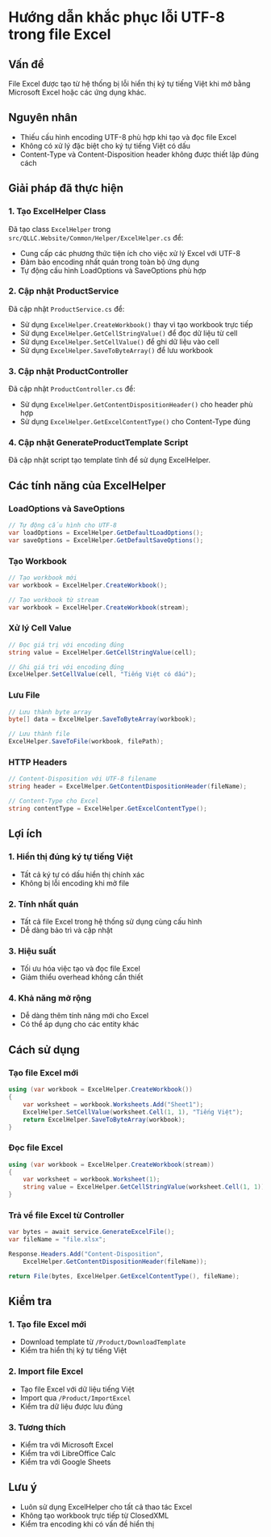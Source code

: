 # Hướng dẫn khắc phục lỗi UTF-8 trong file Excel

## Vấn đề
File Excel được tạo từ hệ thống bị lỗi hiển thị ký tự tiếng Việt khi mở bằng Microsoft Excel hoặc các ứng dụng khác.

## Nguyên nhân
- Thiếu cấu hình encoding UTF-8 phù hợp khi tạo và đọc file Excel
- Không có xử lý đặc biệt cho ký tự tiếng Việt có dấu
- Content-Type và Content-Disposition header không được thiết lập đúng cách

## Giải pháp đã thực hiện

### 1. Tạo ExcelHelper Class
Đã tạo class `ExcelHelper` trong `src/QLLC.Website/Common/Helper/ExcelHelper.cs` để:
- Cung cấp các phương thức tiện ích cho việc xử lý Excel với UTF-8
- Đảm bảo encoding nhất quán trong toàn bộ ứng dụng
- Tự động cấu hình LoadOptions và SaveOptions phù hợp

### 2. Cập nhật ProductService
Đã cập nhật `ProductService.cs` để:
- Sử dụng `ExcelHelper.CreateWorkbook()` thay vì tạo workbook trực tiếp
- Sử dụng `ExcelHelper.GetCellStringValue()` để đọc dữ liệu từ cell
- Sử dụng `ExcelHelper.SetCellValue()` để ghi dữ liệu vào cell
- Sử dụng `ExcelHelper.SaveToByteArray()` để lưu workbook

### 3. Cập nhật ProductController
Đã cập nhật `ProductController.cs` để:
- Sử dụng `ExcelHelper.GetContentDispositionHeader()` cho header phù hợp
- Sử dụng `ExcelHelper.GetExcelContentType()` cho Content-Type đúng

### 4. Cập nhật GenerateProductTemplate Script
Đã cập nhật script tạo template tĩnh để sử dụng ExcelHelper.

## Các tính năng của ExcelHelper

### LoadOptions và SaveOptions
```csharp
// Tự động cấu hình cho UTF-8
var loadOptions = ExcelHelper.GetDefaultLoadOptions();
var saveOptions = ExcelHelper.GetDefaultSaveOptions();
```

### Tạo Workbook
```csharp
// Tạo workbook mới
var workbook = ExcelHelper.CreateWorkbook();

// Tạo workbook từ stream
var workbook = ExcelHelper.CreateWorkbook(stream);
```

### Xử lý Cell Value
```csharp
// Đọc giá trị với encoding đúng
string value = ExcelHelper.GetCellStringValue(cell);

// Ghi giá trị với encoding đúng
ExcelHelper.SetCellValue(cell, "Tiếng Việt có dấu");
```

### Lưu File
```csharp
// Lưu thành byte array
byte[] data = ExcelHelper.SaveToByteArray(workbook);

// Lưu thành file
ExcelHelper.SaveToFile(workbook, filePath);
```

### HTTP Headers
```csharp
// Content-Disposition với UTF-8 filename
string header = ExcelHelper.GetContentDispositionHeader(fileName);

// Content-Type cho Excel
string contentType = ExcelHelper.GetExcelContentType();
```

## Lợi ích

### 1. Hiển thị đúng ký tự tiếng Việt
- Tất cả ký tự có dấu hiển thị chính xác
- Không bị lỗi encoding khi mở file

### 2. Tính nhất quán
- Tất cả file Excel trong hệ thống sử dụng cùng cấu hình
- Dễ dàng bảo trì và cập nhật

### 3. Hiệu suất
- Tối ưu hóa việc tạo và đọc file Excel
- Giảm thiểu overhead không cần thiết

### 4. Khả năng mở rộng
- Dễ dàng thêm tính năng mới cho Excel
- Có thể áp dụng cho các entity khác

## Cách sử dụng

### Tạo file Excel mới
```csharp
using (var workbook = ExcelHelper.CreateWorkbook())
{
    var worksheet = workbook.Worksheets.Add("Sheet1");
    ExcelHelper.SetCellValue(worksheet.Cell(1, 1), "Tiếng Việt");
    return ExcelHelper.SaveToByteArray(workbook);
}
```

### Đọc file Excel
```csharp
using (var workbook = ExcelHelper.CreateWorkbook(stream))
{
    var worksheet = workbook.Worksheet(1);
    string value = ExcelHelper.GetCellStringValue(worksheet.Cell(1, 1));
}
```

### Trả về file Excel từ Controller
```csharp
var bytes = await service.GenerateExcelFile();
var fileName = "file.xlsx";

Response.Headers.Add("Content-Disposition", 
    ExcelHelper.GetContentDispositionHeader(fileName));

return File(bytes, ExcelHelper.GetExcelContentType(), fileName);
```

## Kiểm tra

### 1. Tạo file Excel mới
- Download template từ `/Product/DownloadTemplate`
- Kiểm tra hiển thị ký tự tiếng Việt

### 2. Import file Excel
- Tạo file Excel với dữ liệu tiếng Việt
- Import qua `/Product/ImportExcel`
- Kiểm tra dữ liệu được lưu đúng

### 3. Tương thích
- Kiểm tra với Microsoft Excel
- Kiểm tra với LibreOffice Calc
- Kiểm tra với Google Sheets

## Lưu ý
- Luôn sử dụng ExcelHelper cho tất cả thao tác Excel
- Không tạo workbook trực tiếp từ ClosedXML
- Kiểm tra encoding khi có vấn đề hiển thị
